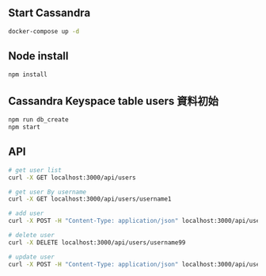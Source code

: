 ## Start Cassandra

```bash
docker-compose up -d
```

## Node install

```bash
npm install
```

## Cassandra Keyspace table users 資料初始

```bash
npm run db_create
npm start
```

## API

```bash
# get user list
curl -X GET localhost:3000/api/users

# get user By username
curl -X GET localhost:3000/api/users/username1

# add user
curl -X POST -H "Content-Type: application/json" localhost:3000/api/users -d '{"username": "username99", "email": "email@gmail.com", "name": "name99", "password": "password99"}'

# delete user
curl -X DELETE localhost:3000/api/users/username99

# update user
curl -X POST -H "Content-Type: application/json" localhost:3000/api/users/username1 -d '{"email": "newEmail@gmail.com", "name": "newName"}'

```
